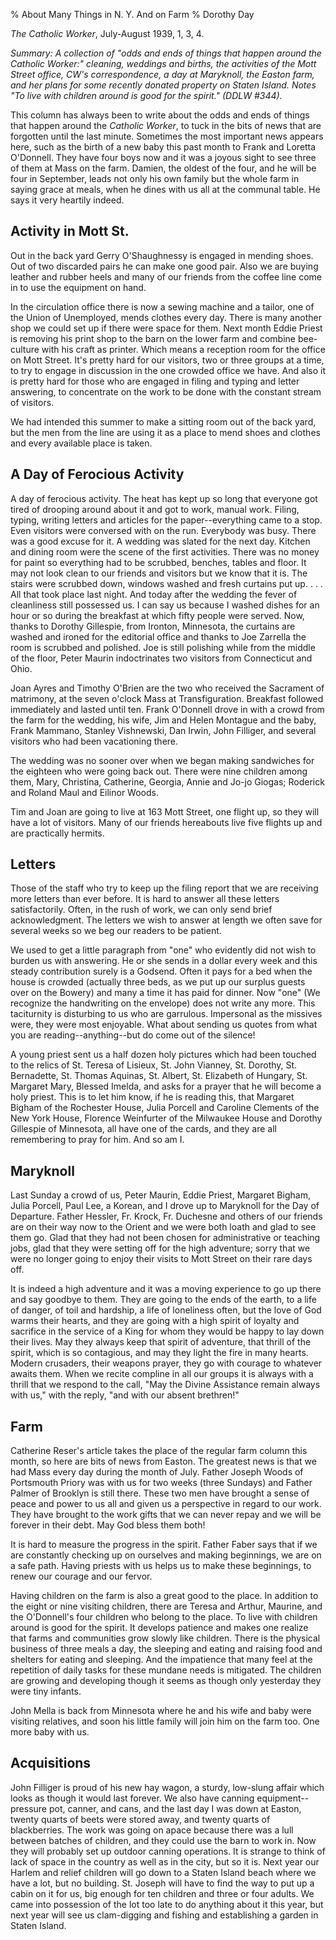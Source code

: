 % About Many Things in N. Y. And on Farm
% Dorothy Day

*The Catholic Worker*, July-August 1939, 1, 3, 4.

*Summary: A collection of "odds and ends of things that happen around
the Catholic Worker:" cleaning, weddings and births, the activities of
the Mott Street office, *CW*'s correspondence, a day at Maryknoll, the
Easton farm, and her plans for some recently donated property on Staten
Island. Notes "To live with children around is good for the spirit."
(DDLW \#344).*

This column has always been to write about the odds and ends of things
that happen around the *Catholic Worker*, to tuck in the bits of news
that are forgotten until the last minute. Sometimes the most important
news appears here, such as the birth of a new baby this past month to
Frank and Loretta O'Donnell. They have four boys now and it was a joyous
sight to see three of them at Mass on the farm. Damien, the oldest of
the four, and he will be four in September, leads not only his own
family but the whole farm in saying grace at meals, when he dines with
us all at the communal table. He says it very heartily indeed.

Activity in Mott St.
--------------------

Out in the back yard Gerry O'Shaughnessy is engaged in mending shoes.
Out of two discarded pairs he can make one good pair. Also we are buying
leather and rubber heels and many of our friends from the coffee line
come in to use the equipment on hand.

In the circulation office there is now a sewing machine and a tailor,
one of the Union of Unemployed, mends clothes every day. There is many
another shop we could set up if there were space for them. Next month
Eddie Priest is removing his print shop to the barn on the lower farm
and combine bee-culture with his craft as printer. Which means a
reception room for the office on Mott Street. It's pretty hard for our
visitors, two or three groups at a time, to try to engage in discussion
in the one crowded office we have. And also it is pretty hard for those
who are engaged in filing and typing and letter answering, to
concentrate on the work to be done with the constant stream of visitors.

We had intended this summer to make a sitting room out of the back yard,
but the men from the line are using it as a place to mend shoes and
clothes and every available place is taken.

A Day of Ferocious Activity
---------------------------

A day of ferocious activity. The heat has kept up so long that everyone
got tired of drooping around about it and got to work, manual work.
Filing, typing, writing letters and articles for the paper--everything
came to a stop. Even visitors were conversed with on the run. Everybody
was busy. There was a good excuse for it. A wedding was slated for the
next day. Kitchen and dining room were the scene of the first
activities. There was no money for paint so everything had to be
scrubbed, benches, tables and floor. It may not look clean to our
friends and visitors but we know that it is. The stairs were scrubbed
down, windows washed and fresh curtains put up. . . . All that took
place last night. And today after the wedding the fever of cleanliness
still possessed us. I can say us because I washed dishes for an hour or
so during the breakfast at which fifty people were served. Now, thanks
to Dorothy Gillespie, from Ironton, Minnesota, the curtains are washed
and ironed for the editorial office and thanks to Joe Zarrella the room
is scrubbed and polished. Joe is still polishing while from the middle
of the floor, Peter Maurin indoctrinates two visitors from Connecticut
and Ohio.

Joan Ayres and Timothy O'Brien are the two who received the Sacrament of
matrimony, at the seven o'clock Mass at Transfiguration. Breakfast
followed immediately and lasted until ten. Frank O'Donnell drove in with
a crowd from the farm for the wedding, his wife, Jim and Helen Montague
and the baby, Frank Mammano, Stanley Vishnewski, Dan Irwin, John
Filliger, and several visitors who had been vacationing there.

The wedding was no sooner over when we began making sandwiches for the
eighteen who were going back out. There were nine children among them,
Mary, Christina, Catherine, Georgia, Annie and Jo-jo Giogas; Roderick
and Roland Maul and Eilinor Woods.

Tim and Joan are going to live at 163 Mott Street, one flight up, so
they will have a lot of visitors. Many of our friends hereabouts live
five flights up and are practically hermits.

Letters
-------

Those of the staff who try to keep up the filing report that we are
receiving more letters than ever before. It is hard to answer all these
letters satisfactorily. Often, in the rush of work, we can only send
brief acknowledgment. The letters we wish to answer at length we often
save for several weeks so we beg our readers to be patient.

We used to get a little paragraph from "one" who evidently did not wish
to burden us with answering. He or she sends in a dollar every week and
this steady contribution surely is a Godsend. Often it pays for a bed
when the house is crowded (actually three beds, as we put up our surplus
guests over on the Bowery) and many a time it has paid for dinner. Now
"one" (We recognize the handwriting on the envelope) does not write any
more. This taciturnity is disturbing to us who are garrulous. Impersonal
as the missives were, they were most enjoyable. What about sending us
quotes from what you are reading--anything--but do come out of the
silence!

A young priest sent us a half dozen holy pictures which had been touched
to the relics of St. Teresa of Lisieux, St. John Vianney, St. Dorothy,
St. Bernadette, St. Thomas Aquinas, St. Albert, St. Elizabeth of
Hungary, St. Margaret Mary, Blessed Imelda, and asks for a prayer that
he will become a holy priest. This is to let him know, if he is reading
this, that Margaret Bigham of the Rochester House, Julia Porcell and
Caroline Clements of the New York House, Florence Weinfurter of the
Milwaukee House and Dorothy Gillespie of Minnesota, all have one of the
cards, and they are all remembering to pray for him. And so am I.

Maryknoll
---------

Last Sunday a crowd of us, Peter Maurin, Eddie Priest, Margaret Bigham,
Julia Porcell, Paul Lee, a Korean, and I drove up to Maryknoll for the
Day of Departure. Father Hessler, Fr. Krock, Fr. Duchesne and others of
our friends are on their way now to the Orient and we were both loath
and glad to see them go. Glad that they had not been chosen for
administrative or teaching jobs, glad that they were setting off for the
high adventure; sorry that we were no longer going to enjoy their visits
to Mott Street on their rare days off.

It is indeed a high adventure and it was a moving experience to go up
there and say goodbye to them. They are going to the ends of the earth,
to a life of danger, of toil and hardship, a life of loneliness often,
but the love of God warms their hearts, and they are going with a high
spirit of loyalty and sacrifice in the service of a King for whom they
would be happy to lay down their lives. May they always keep that spirit
of adventure, that thrill of the spirit, which is so contagious, and may
they light the fire in many hearts. Modern crusaders, their weapons
prayer, they go with courage to whatever awaits them. When we recite
compline in all our groups it is always with a thrill that we respond to
the call, "May the Divine Assistance remain always with us," with the
reply, "and with our absent brethren!"

Farm
----

Catherine Reser's article takes the place of the regular farm column
this month, so here are bits of news from Easton. The greatest news is
that we had Mass every day during the month of July. Father Joseph Woods
of Portsmouth Priory was with us for two weeks (three Sundays) and
Father Palmer of Brooklyn is still there. These two men have brought a
sense of peace and power to us all and given us a perspective in regard
to our work. They have brought to the work gifts that we can never repay
and we will be forever in their debt. May God bless them both!

It is hard to measure the progress in the spirit. Father Faber says that
if we are constantly checking up on ourselves and making beginnings, we
are on a safe path. Having priests with us helps us to make these
beginnings, to renew our courage and our fervor.

Having children on the farm is also a great good to the place. In
addition to the eight or nine visiting children, there are Teresa and
Arthur, Maurine, and the O'Donnell's four children who belong to the
place. To live with children around is good for the spirit. It develops
patience and makes one realize that farms and communities grow slowly
like children. There is the physical business of three meals a day, the
sleeping and eating and raising food and shelters for eating and
sleeping. And the impatience that many feel at the repetition of daily
tasks for these mundane needs is mitigated. The children are growing and
developing though it seems as though only yesterday they were tiny
infants.

John Mella is back from Minnesota where he and his wife and baby were
visiting relatives, and soon his little family will join him on the farm
too. One more baby with us.

Acquisitions
------------

John Filliger is proud of his new hay wagon, a sturdy, low-slung affair
which looks as though it would last forever. We also have canning
equipment--pressure pot, canner, and cans, and the last day I was down
at Easton, twenty quarts of beets were stored away, and twenty quarts of
blackberries. The work was going on apace because there was a lull
between batches of children, and they could use the barn to work in. Now
they will probably set up outdoor canning operations. It is strange to
think of lack of space in the country as well as in the city, but so it
is. Next year our Harlem and relief children will go down to a Staten
Island beach where we have a lot, but no building. St. Joseph will have
to find the way to put up a cabin on it for us, big enough for ten
children and three or four adults. We came into possession of the lot
too late to do anything about it this year, but next year will see us
clam-digging and fishing and establishing a garden in Staten Island.

